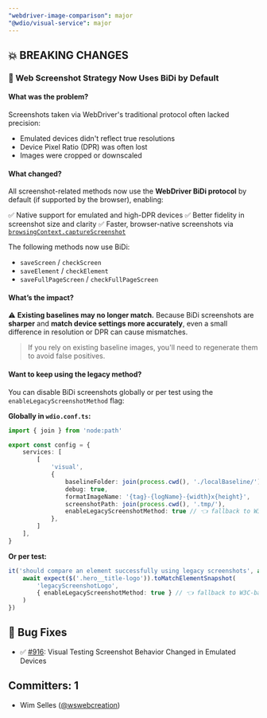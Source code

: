```yaml
---
"webdriver-image-comparison": major
"@wdio/visual-service": major
---
```


## 💥 BREAKING CHANGES

### 🧪 Web Screenshot Strategy Now Uses BiDi by Default

#### What was the problem?

Screenshots taken via WebDriver's traditional protocol often lacked precision:

* Emulated devices didn't reflect true resolutions
* Device Pixel Ratio (DPR) was often lost
* Images were cropped or downscaled

#### What changed?

All screenshot-related methods now use the **WebDriver BiDi protocol** by default (if supported by the browser), enabling:

✅ Native support for emulated and high-DPR devices
✅ Better fidelity in screenshot size and clarity
✅ Faster, browser-native screenshots via [`browsingContext.captureScreenshot`](https://w3c.github.io/webdriver-bidi/#command-browsingContext-captureScreenshot)

The following methods now use BiDi:

* `saveScreen` / `checkScreen`
* `saveElement` / `checkElement`
* `saveFullPageScreen` / `checkFullPageScreen`

#### What’s the impact?

⚠️ **Existing baselines may no longer match.**
Because BiDi screenshots are **sharper** and **match device settings more accurately**, even a small difference in resolution or DPR can cause mismatches.

> If you rely on existing baseline images, you'll need to regenerate them to avoid false positives.

#### Want to keep using the legacy method?

You can disable BiDi screenshots globally or per test using the `enableLegacyScreenshotMethod` flag:

**Globally in `wdio.conf.ts`:**

```ts
import { join } from 'node:path'

export const config = {
    services: [
        [
            'visual',
            {
                baselineFolder: join(process.cwd(), './localBaseline/'),
                debug: true,
                formatImageName: '{tag}-{logName}-{width}x{height}',
                screenshotPath: join(process.cwd(), '.tmp/'),
                enableLegacyScreenshotMethod: true // 👈 fallback to W3C-based screenshots
            },
        ]
    ],
}
```

**Or per test:**

```ts
it('should compare an element successfully using legacy screenshots', async function () {
    await expect($('.hero__title-logo')).toMatchElementSnapshot(
        'legacyScreenshotLogo',
        { enableLegacyScreenshotMethod: true } // 👈 fallback to W3C-based screenshots
    )
})
```

## 🐛 Bug Fixes

-  ✅ [#916](https://github.com/webdriverio/visual-testing/issues/916): Visual Testing Screenshot Behavior Changed in Emulated Devices


## Committers: 1

- Wim Selles ([@wswebcreation](https://github.com/wswebcreation))
